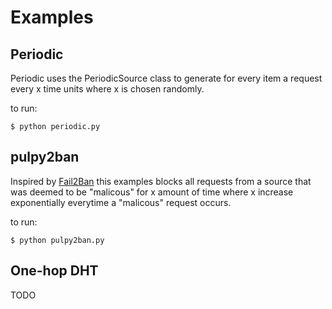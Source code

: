 # Examples



## Periodic

Periodic uses the PeriodicSource class to generate for every item a request every x time units where x is chosen randomly. 

to run:

```$ python periodic.py ```

## pulpy2ban

Inspired by [Fail2Ban](https://www.fail2ban.org/wiki/index.php/Main_Page) this examples blocks all requests from a source that was deemed to be "malicous" for x amount of time where x increase exponentially everytime a "malicous" request occurs.

to run:


```$ python pulpy2ban.py ```

## One-hop DHT

TODO

